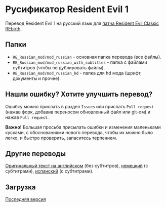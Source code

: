 # Русификатор Resident Evil 1
Перевод Resident Evil 1 на русский язык для [патча Resident Evil Classic REbirth](https://classicrebirth.com/index.php/downloads/resident-evil-classic-rebirth/). 

## Папки
* `RE_Russian_mod/mod_russian` - основная папка перевода (все файлы).
* `RE_Russian_mod/mod_russian_with_subtitles` - папка с файлами субтитров (чтобы не дублировать файлы).
* `RE_Russian_mod/mod_russian_hd` - папка для hd мода (шрифт, документы и прочее).

## Нашли ошибку? Хотите улучшить перевод?
Ошибку можно прислать в раздел `Issues` или прислать `Pull request` (нажав форк, добавив переносом обновленный файл или git-ом) и нажав `Pull request`.

**Важно!** Большая просьба присылать ошибки и изменения маленьками кусками, с обоснованиями нового перевода, чтобы их можно было легко, и быстро проверить, запаситесь терпением.

## Другие переводы
[Оригинальный текст на английском](https://github.com/Gemini-Loboto3/RE1-Mod-SDK/tree/master/xml) (без субтитров), [немецкий](https://www.nexusmods.com/residentevil1996/mods/4) (с субтитрами), [испанский](https://www.nexusmods.com/residentevil1996/mods/2) (с субтитрами).

## Загрузка
[Последняя версия](https://github.com/REClassicRus/RE1RusMain/archive/refs/heads/master.zip)
